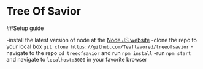 # Tree Of Savior

##Setup guide

-install the latest version of node at the [Node JS website](treeofsavio://nodejs.org/en/)
-clone the repo to your local box ``git clone https://github.com/Teaflavored/treeofsavior``
-navigate to the repo ``cd treeofsavior`` and run ``npm install``
-run ``npm start`` and navigate to ``localhost:3000`` in your favorite browser
